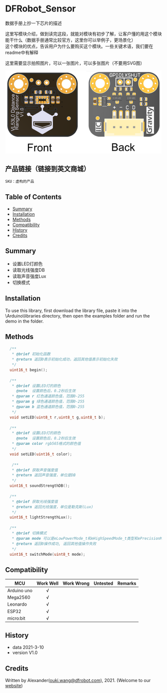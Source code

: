 # DFRobot_Sensor
数据手册上抄一下芯片的描述

这里写模块介绍，做到读完这段，就能对模块有初步了解，让客户懂的用这个模块能干什么（数据手册通常比较官方，这里你可以举例子，更场景化）<br>
这个模块的优点，告诉用户为什么要购买这个模块。一些关键术语，我们要在readme中有解释

这里需要显示拍照图片，可以一张图片，可以多张图片（不要用SVG图）

![正反面svg效果图](resources/images/SEN0245svg1.png)


## 产品链接（链接到英文商城）
    SKU：虚构的产品
   
## Table of Contents

* [Summary](#summary)
* [Installation](#installation)
* [Methods](#methods)
* [Compatibility](#compatibility)
* [History](#history)
* [Credits](#credits)

## Summary

- 设置LED灯颜色
- 读取光线强度DB
- 读取声音强度Lux
- 切换模式

## Installation

To use this library, first download the library file, paste it into the \Arduino\libraries directory, then open the examples folder and run the demo in the folder.

## Methods

```C++
  /**
   * @brief 初始化函数
   * @return 返回0表示初始化成功，返回其他值表示初始化失败
   */
  uint16_t begin();

  /**
   * @brief 设置LED灯的颜色
     @note  设置颜色后，0.2秒后生效
   * @param r 红色通道颜色值，范围0-255
   * @param g 绿色通道颜色值，范围0-255
   * @param b 蓝色通道颜色值，范围0-255
   */
  void setLED(uint8_t r,uint8_t g,uint8_t b);

  /**
   * @brief 设置LED灯的颜色
     @note  设置颜色后，0.2秒后生效
   * @param color rgb565格式的颜色值
   */
  void setLED(uint16_t color);

   /**
   * @brief 获取声音强度值
   * @return 返回声音强度，单位是DB
   */
  uint16_t soundStrengthDB();
  
  /**
   * @brief 获取光线强度值
   * @return 返回光线强度，单位是勒克斯(Lux)
   */
  uint16_t lightStrengthLux();

  /**
   * @brief 切换模式
   * @param mode 可以是eLowPowerMode_t和eHighSpeedMode_t类型和ePrecisionMode_t;也可以是三者组合
   * @return 返回0操作成功, 返回其他值操作失败
   */
  uint16_t switchMode(uint8_t mode);
```

## Compatibility

MCU                | Work Well    | Work Wrong   | Untested    | Remarks
------------------ | :----------: | :----------: | :---------: | -----
Arduino uno        |      √       |              |             | 
Mega2560        |      √       |              |             | 
Leonardo        |      √       |              |             | 
ESP32           |      √       |              |             | 
micro:bit        |      √       |              |             | 


## History

- data 2021-3-10
- version V1.0


## Credits

Written by Alexander(ouki.wang@dfrobot.com), 2021. (Welcome to our [website](https://www.dfrobot.com/))





